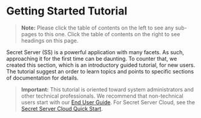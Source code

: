 [title]: # (Getting Started Tutorial)
[tags]: # (Getting Started, Help)
[priority]: # (500)

# Getting Started Tutorial

> **Note:** Please click the table of contents on the left to see any sub-pages to this one. Click the table of contents on the right to see headings on this page.

Secret Server (SS) is a powerful application with many facets. As such, approaching it for the first time can be daunting. To counter that, we created this section, which is an introductory guided tutorial, for new users. The tutorial suggest an order to learn topics and points to specific sections of documentation for details.

>**Important:** This tutorial is oriented toward system administrators and other technical professionals. We recommend that non-technical users start with our [End User Guide](../secret-server-end-user-guide/index.md). For Secret Server Cloud, see the [Secret Server Cloud Quick Start](../secret-server-cloud/quick-start/index.md).
